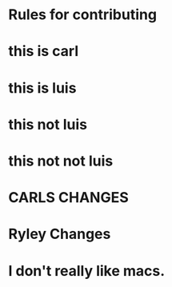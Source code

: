 # Rules for contributing

# this is carl

# this is luis

# this not luis

# this not not luis

# CARLS CHANGES

# Ryley Changes

# I don't really like macs.
